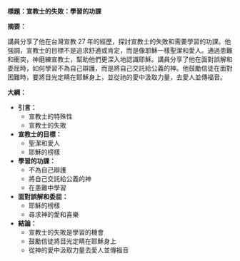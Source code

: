 **標題：宣教士的失敗：學習的功課**

**摘要：**

講員分享了他在台灣宣教 27 年的經歷，探討宣教士的失敗和需要學習的功課。他強調，宣教士的目標不是追求舒適或肯定，而是像耶穌一樣聖潔和愛人。通過患難和衝突，神磨練宣教士，幫助他們更深入地認識耶穌。講員分享了他在面對誤解和委屈時，如何學習不為自己辯護，而是將自己交託給公義的神。他鼓勵信徒在面對困難時，要將目光定睛在耶穌身上，並從祂的愛中汲取力量，去愛人並傳福音。

**大綱：**

* **引言：**
    * 宣教士的特殊性
    * 宣教士的失敗
* **宣教士的目標：**
    * 聖潔和愛人
    * 耶穌的榜樣
* **學習的功課：**
    * 不為自己辯護
    * 將自己交託給公義的神
    * 在患難中學習
* **面對誤解和委屈：**
    * 耶穌的榜樣
    * 尋求神的愛和喜樂
* **結論：**
    * 宣教士的失敗是學習的機會
    * 鼓勵信徒將目光定睛在耶穌身上
    * 從神的愛中汲取力量去愛人並傳福音